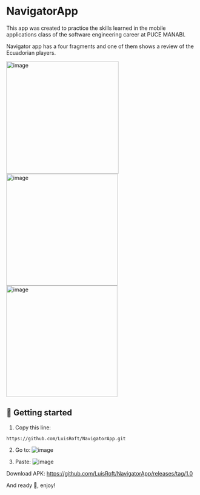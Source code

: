 # NavigatorApp
This app was created to practice the skills learned in the mobile applications class of the software engineering career at PUCE MANABI.

Navigator app has a four fragments and one of them shows a review of the Ecuadorian players.


<img width="296" alt="image" src="https://user-images.githubusercontent.com/91089863/204340157-50438cf3-c202-4871-ad1e-890408cb3113.png"> <img width="294" alt="image" src="https://user-images.githubusercontent.com/91089863/204340238-61e42f96-f3b7-437c-82b3-78bf7248b27d.png"> <img width="293" alt="image" src="https://user-images.githubusercontent.com/91089863/204340405-14c7aa27-fd30-4a75-9d77-73da5f9a134a.png">

## 🤖 Getting started 
1. Copy this line:
```
https://github.com/LuisRoft/NavigatorApp.git
```
2. Go to:
![image](https://user-images.githubusercontent.com/91089863/201412203-a7dcc91e-db0e-4ef0-8969-e51eee940853.png)

3. Paste:
![image](https://user-images.githubusercontent.com/91089863/201412440-d371be92-7e9b-411c-b6ab-cd58eeff2178.png)

Download APK: https://github.com/LuisRoft/NavigatorApp/releases/tag/1.0

And ready 🥳, enjoy!

